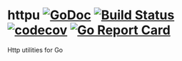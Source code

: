# httpu [![GoDoc](https://godoc.org/github.com/clavoie/httpu?status.svg)](http://godoc.org/github.com/clavoie/httpu) [![Build Status](https://travis-ci.org/clavoie/httpu.svg?branch=master)](https://travis-ci.org/clavoie/httpu) [![codecov](https://codecov.io/gh/clavoie/httpu/branch/master/graph/badge.svg)](https://codecov.io/gh/clavoie/httpu) [![Go Report Card](https://goreportcard.com/badge/github.com/clavoie/httpu)](https://goreportcard.com/report/github.com/clavoie/httpu)

Http utilities for Go
